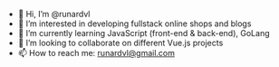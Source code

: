 - 👋 Hi, I’m @runardvl
- 👀 I’m interested in developing fullstack online shops and blogs
- 🌱 I’m currently learning JavaScript (front-end & back-end), GoLang
- 💞️ I’m looking to collaborate on different Vue.js projects
- 📫 How to reach me: <runardvl@gmail.com>

<!---
runardvl/runardvl is a ✨ special ✨ repository because its `README.md` (this file) appears on your GitHub profile.
You can click the Preview link to take a look at your changes.
--->
